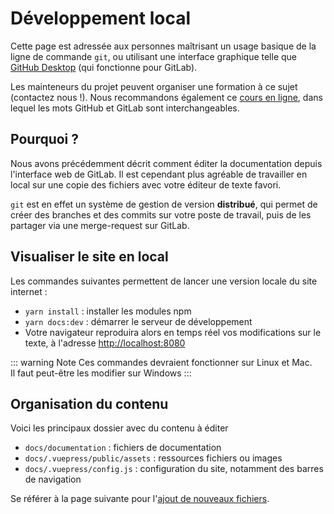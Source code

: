 # Développement local
<!-- SPDX-License-Identifier: MPL-2.0 -->

Cette page est adressée aux personnes maîtrisant un usage basique de la ligne de commande `git`, 
ou utilisant une interface graphique telle que [GitHub Desktop](https://desktop.github.com/) (qui fonctionne pour GitLab).

Les mainteneurs du projet peuvent organiser une formation à ce sujet (contactez nous !). 
Nous recommandons également ce [cours en ligne](https://openclassrooms.com/fr/courses/2342361-gerez-votre-code-avec-git-et-github), 
dans lequel les mots GitHub et GitLab sont interchangeables.   

## Pourquoi ?

Nous avons précédemment décrit comment éditer la documentation depuis l'interface web de GitLab.
Il est cependant plus agréable de travailler en local sur une copie des fichiers avec votre éditeur de texte favori.

`git` est en effet un système de gestion de version **distribué**, 
qui permet de créer des branches et des commits sur votre poste de travail, 
puis de les partager via une merge-request sur GitLab. 

## Visualiser le site en local

Les commandes suivantes permettent de lancer une version locale du site internet :

- `yarn install` : installer les modules npm 
- `yarn docs:dev` : démarrer le serveur de développement 
- Votre navigateur reproduira alors en temps réel vos modifications sur le texte, 
à l'adresse [http://localhost:8080](http://localhost:8080)

::: warning Note
Ces commandes devraient fonctionner sur Linux et Mac.  
Il faut peut-être les modifier sur Windows
:::

## Organisation du contenu

Voici les principaux dossier avec du contenu à éditer

- `docs/documentation` : fichiers de documentation
- `docs/.vuepress/public/assets` : ressources fichiers ou images
- `docs/.vuepress/config.js` : configuration du site, notamment des barres de navigation 

Se référer à la page suivante pour l'[ajout de nouveaux fichiers](nouveau_fichier.md).